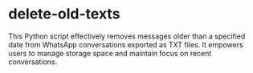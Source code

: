 # delete-old-texts
This Python script effectively removes messages older than a specified date from WhatsApp conversations exported as TXT files. It empowers users to manage storage space and maintain focus on recent conversations.
